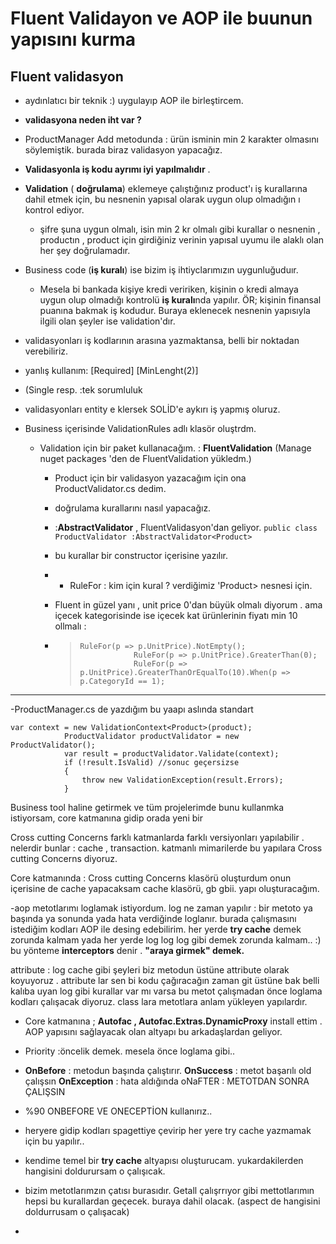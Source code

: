 # Fluent Validayon ve AOP ile buunun yapısını kurma

## Fluent validasyon
- aydınlatıcı bir teknik :) uygulayıp AOP ile birleştircem.

- **validasyona neden iht var ?**
- ProductManager Add metodunda  : ürün isminin min 2 karakter olmasını söylemiştik. burada biraz validasyon yapacağız.
- **Validasyonla iş kodu ayrımı iyi yapılmalıdır** .
- **Validation** ( **doğrulama**)  eklemeye çalıştığınız product'ı iş kurallarına dahil etmek için, bu nesnenin yapısal olarak uygun olup olmadığın ı kontrol ediyor.
	-  şifre şuna uygun olmalı, isin min 2 kr olmalı gibi kurallar o nesnenin , productın  , product için girdiğiniz verinin yapısal uyumu ile alaklı olan her şey doğrulamadır.
- Business code (**iş kuralı**) ise bizim iş ihtiyclarımızın uygunluğuduır.
	- Mesela bi bankada kişiye kredi veririken,  kişinin o kredi almaya uygun olup olmadığı kontrolü **iş kuralı**nda yapılır. ÖR; kişinin finansal puanına bakmak iş kodudur.  Buraya eklenecek nesnenin yapısıyla ilgili olan şeyler ise  validation'dır.
- validasyonları iş kodlarının arasına yazmaktansa, belli bir noktadan verebiliriz.
- yanlış kullanım: [Required]  [MinLenght(2)]
- (Single resp. :tek sorumluluk
- validasyonları entity e klersek SOLİD'e aykırı iş yapmış oluruz.
- Business içerisinde ValidationRules adlı klasör oluştrdm.
	-  Validation için bir paket kullanacağım.  : **FluentValidation**  (Manage nuget packages 'den de FluentValidation yükledm.)
		- Product için bir validasyon yazacağım için ona ProductValidator.cs dedim.
		- doğrulama kurallarını nasıl yapacağız.
		- :**AbstractValidator**  , FluentValidasyon'dan geliyor.   `public class ProductValidator :AbstractValidator<Product>`
		
		- bu kurallar bir constructor içerisine yazılır.
		- - RuleFor : kim için kural ? verdiğimiz  'Product> nesnesi için.
		- Fluent in güzel yanı , unit price 0'dan büyük olmalı diyorum . ama içecek kategorisinde ise içecek kat ürünlerinin fiyatı min 10 ollmalı : 
		- >     RuleFor(p => p.UnitPrice).NotEmpty();
		  >                 RuleFor(p => p.UnitPrice).GreaterThan(0);
		  >                 RuleFor(p => p.UnitPrice).GreaterThanOrEqualTo(10).When(p => p.CategoryId == 1); 
------------------------
-ProductManager.cs de yazdığım bu yaapı aslında standart

    var context = new ValidationContext<Product>(product);
                ProductValidator productValidator = new ProductValidator();
                var result = productValidator.Validate(context);
                if (!result.IsValid) //sonuc geçersizse
                {
                    throw new ValidationException(result.Errors);
                }

Business tool haline getirmek ve tüm projelerimde bunu kullanmka istiyorsam, core katmanına gidip orada yeni bir

Cross cutting Concerns  farklı katmanlarda farklı versiyonları yapılabilir . nelerdir bunlar : cache , transaction. katmanlı mimarilerde bu yapılara Cross cutting Concerns diyoruz. 

Core katmanında : Cross cutting Concerns klasörü oluşturdum onun içerisine de cache yapacaksam cache klasörü, gb gbii. yapı oluşturacağım.

-aop metotlarımı loglamak istiyordum. log ne zaman yapılır :  bir metoto ya başında ya sonunda yada hata verdiğinde loglanır. burada çalışmasını istediğim kodları AOP ile desing edebilirim. her yerde **try cache** demek zorunda kalmam yada her yerde log log log gibi demek zorunda kalmam.. :)
bu yönteme **interceptors** denir . **"araya girmek" demek.**

attribute : log cache gibi şeyleri biz metodun üstüne attribute olarak koyuyoruz . attribute lar sen bi kodu çağıracağın zaman git üstüne bak belli kalıba uyan log gibi kurallar var mı varsa bu metot çalışmadan önce loglama kodları çalışacak diyoruz.   class lara metotlara anlam yükleyen yapılardır.


- Core katmanına ;  **Autofac , Autofac.Extras.DynamicProxy**  install ettim . AOP yapısını sağlayacak olan altyapı bu arkadaşlardan geliyor. 

- Priority :öncelik demek. mesela önce loglama gibi..
-  **OnBefore** : metodun başında çalıştırır.
**OnSuccess** : metot başarılı old çalışsın
**OnException**  : hata aldığında
oNaFTER : METOTDAN SONRA ÇALIŞSIN

- %90 ONBEFORE VE ONECEPTİON kullanırız..
- heryere gidip kodları spagettiye çevirip her yere try cache yazmamak için bu yapılır..
- kendime temel bir **try cache** altyapısı oluşturucam. yukardakilerden hangisini doldurursam o çalışıcak.
- bizim metotlarımzın çatısı burasıdır. Getall çalışrrıyor gibi mettotlarımın hepsi bu kurallardan geçecek. buraya dahil olacak. (aspect de hangisini doldurrusam o çalışacak)
- 
